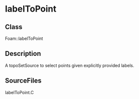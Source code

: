# labelToPoint 
## Class
Foam::labelToPoint

## Description
A topoSetSource to select points given explicitly provided labels.

## SourceFiles
labelToPoint.C

